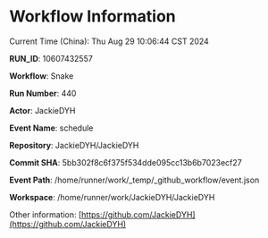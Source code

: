 # Workflow Information

Current Time (China): Thu Aug 29 10:06:44 CST 2024  

**RUN_ID**: 10607432557  

**Workflow**: Snake  

**Run Number**: 440  

**Actor**: JackieDYH  

**Event Name**: schedule  

**Repository**: JackieDYH/JackieDYH  

**Commit SHA**: 5bb302f8c6f375f534dde095cc13b6b7023ecf27  

**Event Path**: /home/runner/work/_temp/_github_workflow/event.json  

**Workspace**: /home/runner/work/JackieDYH/JackieDYH  

Other information: [https://github.com/JackieDYH](https://github.com/JackieDYH)
